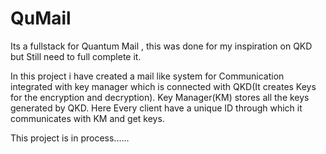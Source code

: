# QuMail
Its a fullstack for Quantum Mail , this was done for my inspiration on QKD but Still need to full complete it.

In this project i have created a mail like system for Communication integrated with key manager which is connected with QKD(It creates Keys for the encryption and decryption).
Key Manager(KM) stores all the keys generated by QKD.
Here Every client have a unique ID through which it communicates with KM and get keys.

This project is in process......
